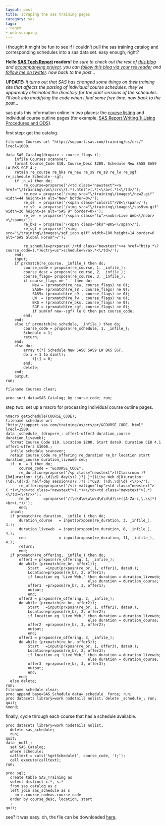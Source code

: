 ```yaml
---
layout: post
title: scraping the sas training pages
category: sas
tags:
- regex
- web scraping
---
```


i thought it might be fun to see if i couldn’t pull the sas training catalog and corresponding schedules into a sas data set. easy enough, right?

<!--more-->

**Hello [SAS Tech Report][1] readers!** *be sure to check out the rest of [this blog][2] and [accompanying project][3]. you can [follow this blog via your rss reader][4] and [follow me on twitter][5]. now back to the post…*

**UPDATE:** *it turns out that SAS has changed some things on their training site that affects the parsing of individual course schedules. they’ve apparently eliminated the directory for the print versions of the schedules. i’ll look into modifying the code when i find some free time. now back to the post…*

sas puts this information online in two places: the [course listing][6] and individual course outline pages (for example, [SAS Report Writing 1: Using Procedures and ODS][7]).

first step: get the catalog.

    filename Courses url "http://support.sas.com/training/us/crs/" lrecl=1000;

    data SAS_Catalog(drop=re_: course_flags i);
        infile Courses scanover;
        format Course_Code $10. Course_Desc $200. Schedule New SAS8 SAS9 LW BKS SGF 4.;
        retain re_course re_bks re_new re_s9 re_s8 re_lw re_sgf re_schedule Schedule--sgf;
        if _n_=1 then do;
            re_course=prxparse('/<td class="newstext"><a href="\/training\/us\/crs\/(.*).html">(.*)<\/a>(.*)<\/td>/');
            re_new = prxparse('/<img src="\/training\/images\/new2.gif" width=44 height=14 alt="New" border=0>/');
            re_s8  = prxparse('/<span class="colorit">V8<\/span>/');
            re_s9  = prxparse('/<img src="\/training\/images\/sas9sm.gif" width=26 height=14 alt="SAS 9" border=0>/');
            re_lw  = prxparse('/<span class="lw"><nobr>Live Web<\/nobr><\/span>/');
            re_bks = prxparse('/<span class="bks">BKS<\/span>/');
            re_sgf = prxparse('/<img src="\/training\/images\/sgf_icon.gif" width=100 height=14 border=0 alt="SAS Global Forum">/');

            re_schedule=prxparse('/<td class="newstext"><a href="http.*\?course_code=(.*)&ctry=us">schedule<\/a>.*<\/td>/');
        end;
        input;
        if prxmatch(re_course, _infile_) then do;
            course_code = prxposn(re_course, 1, _infile_);
            course_desc = prxposn(re_course, 2, _infile_);
            course_flags= prxposn(re_course, 3, _infile_);
            if course_flags ne ' ' then do;
                New = (prxmatch(re_new, course_flags) ne 0);
                SAS8= (prxmatch(re_s8 , course_flags) ne 0);
                SAS9= (prxmatch(re_s9 , course_flags) ne 0);
                LW  = (prxmatch(re_lw , course_flags) ne 0);
                BKS = (prxmatch(re_bks, course_flags) ne 0);
                SGF = (prxmatch(re_sgf, course_flags) ne 0);
                if sum(of new--sgf) le 0 then put course_code;
            end;
        end;
        else if prxmatch(re_schedule, _infile_) then do;
            course_code = prxposn(re_schedule, 1, _infile_);
            Schedule = 1;
            return;
        end;
        else do;
            array t(*) Schedule New SAS8 SAS9 LW BKS SGF;
            do i = 1 to dim(t);
                t[i] = 0;
            end;
            delete;
        end;
        output;
    run;

    filename Courses clear;

    proc sort data=SAS_Catalog; by course_code; run;

step two: set up a macro for processing individual course outline pages.

    %macro getSchedule(COURSE_CODE);
    filename schedule url "http://support.sas.com/training/us/crs/pr/&COURSE_CODE..html" lrecl=1500;
    data _schedule_ (drop=re_: offer1-offer3 duration_course duration_liveweb);
      format Course_Code $10. Location $200. Start date9. Duration CEU 4.1 offer1-offer3 $1000.;
      infile schedule scanover;
      retain Course_Code re_offering re_duration re_br location start duration_course duration_liveweb ceu;
      if _n_ = 1 then do;
          course_code = "&COURSE_CODE";
          re_duration=prxparse('/<p class="newstext">((Classroom )?[Dd]uration: (\d\.\d|\d) day(s)? )?( )*((Live Web d|D)uration: (\d\.\d|\d) half-day session(s)? )?( )*CEU: (\d\.\d|\d) <\/p>/');
          re_offering=prxparse('/<tr valign="top"><td class="newstext">(.*)<\/td><td class="newstext">(.*)<\/td><td class="newstext">(.*)<\/td><\/tr>/');
          re_br      =prxparse('/(\d\d\w\w\w\d\d\d\d)\s+([A-Za-z,\.\s]*)<br>(.*)/');
          end;
      input;
      if prxmatch(re_duration, _infile_) then do;
          duration_course   = input(prxposn(re_duration, 3, _infile_), 4.);
          duration_liveweb  = input(prxposn(re_duration, 8, _infile_), 4.);
          ceu               = input(prxposn(re_duration, 11, _infile_), 4.);
          return;
          end;
      if prxmatch(re_offering, _infile_) then do;
          offer1 = prxposn(re_offering, 1, _infile_);
          do while (prxmatch(re_br, offer1));
              Start   =input(prxposn(re_br, 1, offer1), date9.);
              Location=prxposn(re_br, 2, offer1);
              if location eq 'Live Web,' then duration = duration_liveweb;
                                         else duration = duration_course;
              offer1  =prxposn(re_br, 3, offer1);
              output;
              end;
          offer2 = prxposn(re_offering, 2, _infile_);
          do while (prxmatch(re_br, offer2));
              Start   =input(prxposn(re_br, 1, offer2), date9.);
              Location=prxposn(re_br, 2, offer2);
              if location eq 'Live Web,' then duration = duration_liveweb;
                                         else duration = duration_course;
              offer2  =prxposn(re_br, 3, offer2);
              output;
              end;
          offer3 = prxposn(re_offering, 3, _infile_);
          do while (prxmatch(re_br, offer3));
              Start   =input(prxposn(re_br, 1, offer3), date9.);
              Location=prxposn(re_br, 2, offer3);
              if location eq 'Live Web,' then duration = duration_liveweb;
                                         else duration = duration_course;
              offer3  =prxposn(re_br, 3, offer3);
              output;
              end;
          end;
      else delete;
    run;
    filename schedule clear;
    proc append base=SAS_Schedule data=_schedule_ force; run;
    proc datasets library=work nodetails nolist; delete _schedule_; run; quit;
    %mend;

finally, cycle through each course that has a schedule available.

    proc datasets library=work nodetails nolist;
      delete sas_schedule;
      run;
    quit;
    data _null_;
      set SAS_Catalog;
      where schedule;
      calltext = cats('%getSchedule(', course_code, ');');
      call execute(calltext);
    run;

    proc sql;
      create table SAS_Training as
      select distinct c.*, s.*
      from sas_catalog as c
      left join sas_schedule as s
        on c.course_code=s.course_code
      order by course_desc, location, start
      ;
    quit;

see? it was easy. oh, the file can be downloaded [here][8].

[1]:http://www.sas.com/news/newsletter/tech/2009_4.html
[2]:/
[3]:http://github.com/rkoopmann/sas-quatch
[4]:/sas/feed.xml
[5]:http://twitter.com/rkoopmann
[6]:http://support.sas.com/training/us/crs/
[7]:http://support.sas.com/training/us/crs/pr/rpt1.html
[8]:http://sas-quatch.googlecode.com/files/sas%20training.sas
